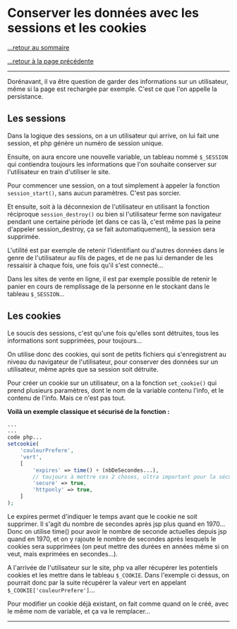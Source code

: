 # Conserver les données avec les sessions et les cookies

[...retour au sommaire](../intro.md)

[...retour à la page précédente](./connexion.md)

---

Dorénavant, il va être question de garder des informations sur un utilisateur, même si la page est rechargée par exemple. C'est ce que l'on appelle la persistance. 

## Les sessions

Dans la logique des sessions, on a un utilisateur qui arrive, on lui fait une session, et php génère un numéro de session unique. 

Ensuite, on aura encore une nouvelle variable, un tableau nommé `$_SESSION` qui contiendra toujours les informations que l'on souhaite conserver sur l'utilisateur en train d'utiliser le site. 

Pour commencer une session, on a tout simplement à appeler la fonction `session_start()`, sans aucun paramètres. C'est pas sorcier. 

Et ensuite, soit à la déconnexion de l'utilisateur en utilisant la fonction réciproque `session_destroy()` ou bien si l'utilisateur ferme son navigateur pendant une certaine période (et dans ce cas là, c'est même pas la peine d'appeler session_destroy, ça se fait automatiquement), la session sera supprimée.

L'utilité est par exemple de retenir l'identifiant ou d'autres données dans le genre de l'utilisateur au fils de pages, et de ne pas lui demander de les ressaisir à chaque fois, une fois qu'il s'est connecté...

Dans les sites de vente en ligne, il est par exemple possible de retenir le panier en cours de remplissage de la personne en le stockant dans le tableau `$_SESSION`... 


## Les cookies 

Le soucis des sessions, c'est qu'une fois qu'elles sont détruites, tous les informations sont supprimées, pour toujours...

On utilise donc des cookies, qui sont de petits fichiers qui s'enregistrent au niveau du navigateur de l'utilisateur, pour conserver des données sur un utilisateur, même après que sa session soit détruite. 

Pour créer un cookie sur un utilisateur, on a la fonction `set_cookie()` qui prend plusieurs paramètres, dont le nom de la variable contenu l'info, et le contenu de l'info. Mais ce n'est pas tout. 

**Voilà un exemple classique et sécurisé de la fonction :**
```php
...
...
code php...
setcookie(
    'couleurPrefere', 
    'vert', 
    [
        'expires' => time() + (nbDeSecondes...),
        // toujours à mettre ces 2 choses, ultra important pour la sécurité apparemment j'ai vu : 
        'secure' => true,
        'httponly' => true,
    ]
);
```

Le expires permet d'indiquer le temps avant que le cookie ne soit supprimer. Il s'agit du nombre de secondes après jsp plus quand en 1970...
Donc on utilise time() pour avoir le nombre de seconde actuelles depuis jsp quand en 1970, et on y rajoute le nombre de secondes après lesquels le cookies sera supprimées (on peut mettre des durées en années même si on veut, mais exprimées en secondes...). 

A l'arrivée de l'utilisateur sur le site, php va aller récupérer les potentiels cookies et les mettre dans le tableau `$_COOKIE`. 
Dans l'exemple ci dessus, on pourrait donc par la suite récupérer la valeur vert en appelant `$_COOKIE['couleurPrefere']`...

Pour modifier un cookie déjà existant, on fait comme quand on le créé, avec le même nom de variable, et ça va le remplacer...

--- 